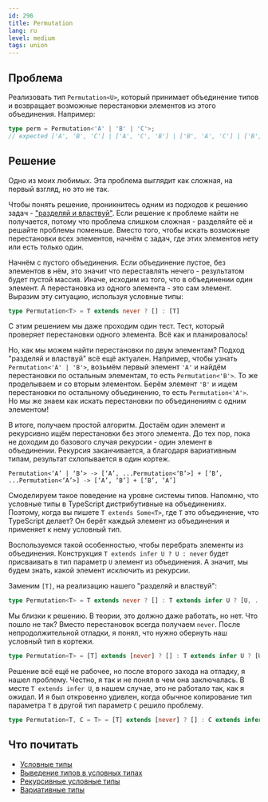 ```yaml
---
id: 296
title: Permutation
lang: ru
level: medium
tags: union
---
```


## Проблема

Реализовать тип `Permutation<U>`, который принимает объединение типов и возвращает возможные перестановки элементов из этого объединения.
Например:

```typescript
type perm = Permutation<'A' | 'B' | 'C'>;
// expected ['A', 'B', 'C'] | ['A', 'C', 'B'] | ['B', 'A', 'C'] | ['B', 'C', 'A'] | ['C', 'A', 'B'] | ['C', 'B', 'A']
```

## Решение

Одно из моих любимых.
Эта проблема выглядит как сложная, на первый взгляд, но это не так.

Чтобы понять решение, проникнитесь одним из подходов к решению задач - ["разделяй и властвуй"](https://ru.wikipedia.org/wiki/Разделяй_и_властвуй_(информатика)).
Если решение к проблеме найти не получается, потому что проблема слишком сложная - разделяйте её и решайте проблемы поменьше.
Вместо того, чтобы искать возможные перестановки всех элементов, начнём с задач, где этих элементов нету или есть только один.

Начнём с пустого объединения.
Если объединение пустое, без элементов в нём, это значит что переставлять нечего - результатом будет пустой массив.
Иначе, исходим из того, что в объединении один элемент.
А перестановка из одного элемента - это сам элемент.
Выразим эту ситуацию, используя условные типы:

```typescript
type Permutation<T> = T extends never ? [] : [T]
```

С этим решением мы даже проходим один тест.
Тест, который проверяет перестановки одного элемента.
Всё как и планировалось!

Но, как мы можем найти перестановки по двум элементам?
Подход "разделяй и властвуй" всё ещё актуален.
Например, чтобы узнать `Permutation<'A' | 'B'>`, возьмём первый элемент `'A'` и найдём перестановки по остальным элементам, то есть `Permutation<'B'>`.
То же проделываем и со вторым элементом.
Берём элемент `'B'` и ищем перестановки по остальному объединению, то есть `Permutation<'A'>`.
Но мы же знаем как искать перестановки по объединениям с одним элементом!

В итоге, получаем простой алгоритм.
Достаём один элемент и рекурсивно ищём перестановки без этого элемента.
До тех пор, пока не доходим до базового случая рекурсии - один элемент в объединении.
Рекурсия заканчивается, а благодаря вариативным типам, результат схлопывается в один кортеж.

```text
Permutation<‘A’ | ‘B’> -> [‘A’, ...Permutation<‘B’>] + [‘B’, ...Permutation<‘A’>] -> [‘A’, ‘B’] + [‘B’, ‘A’]
```

Смоделируем такое поведение на уровне системы типов.
Напомню, что условные типы в TypeScript дистрибутивные на объединениях.
Поэтому, когда вы пишете `T extends Some<T>`, где `T` это объединение, что TypeScript делает?
Он берёт каждый элемент из объединения и применяет к нему условный тип.

Воспользуемся такой особенностью, чтобы перебрать элементы из объединения.
Конструкция `T extends infer U ? U : never` будет присваивать в тип параметр `U` элемент из объединения.
А значит, мы будем знать, какой элемент исключить из рекурсии.

Заменим `[T]`, на реализацию нашего "разделяй и властвуй":

```typescript
type Permutation<T> = T extends never ? [] : T extends infer U ? [U, ...Permutation<Exclude<T, U>>] : []
```

Мы близки к решению.
В теории, это должно даже работать, но нет.
Что пошло не так?
Вместо перестановок всегда получаем `never`.
После непродолжительной отладки, я понял, что нужно обернуть наш условный тип в кортежи.

```typescript
type Permutation<T> = [T] extends [never] ? [] : T extends infer U ? [U, ...Permutation<Exclude<T, U>>] : []
```

Решение всё ещё не рабочее, но после второго захода на отладку, я нашел проблему.
Честно, я так и не понял в чем она заключалась.
В месте `T extends infer U`, в нашем случае, это не работало так, как я ожидал.
И я был откровенно удивлен, когда обычное копирование тип параметра `T` в другой тип параметр `C` решило проблему.

```typescript
type Permutation<T, C = T> = [T] extends [never] ? [] : C extends infer U ? [U, ...Permutation<Exclude<T, U>>] : []
```

## Что почитать

- [Условные типы](https://www.typescriptlang.org/docs/handbook/2/conditional-types.html)
- [Выведение типов в условных типах](https://www.typescriptlang.org/docs/handbook/advanced-types.html#type-inference-in-conditional-types)
- [Рекурсивные условные типы](https://www.typescriptlang.org/docs/handbook/release-notes/typescript-4-1.html#recursive-conditional-types)
- [Вариативные типы](https://www.typescriptlang.org/docs/handbook/release-notes/typescript-4-0.html#variadic-tuple-types)
